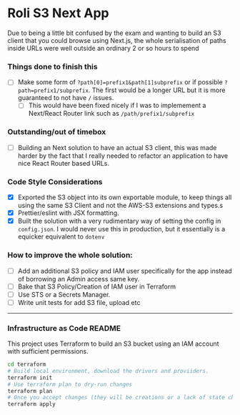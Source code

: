 # Roli S3 Next App

Due to being a little bit confused by the exam and wanting to build an S3 client that you could browse using Next.js, the whole serialisation of paths inside URLs were well outside an ordinary 2 or so hours to spend

### Things done to finish this

- [ ] Make some form of `?path[0]=prefix1&path[1]subprefix` or if possible `?path=prefix1/subprefix`. The first would be a longer URL but it is more guaranteed to not have `/` issues.
  - [ ] This would have been fixed nicely if I was to implemement a Next/React Router link such as `/path/prefix1/subprefix`

### Outstanding/out of timebox

- [ ] Building an Next solution to have an actual S3 client, this was made harder by the fact that I really needed to refactor an application to have nice React Router based URLs.

### Code Style Considerations

- [x] Exported the S3 object into its own exportable module, to keep things all using the same S3 Client and not the AWS-S3 extensions and types.s
- [x] Prettier/eslint with JSX formatting.
- [x] Built the solution with a very rudimentary way of setting the config in `config.json`. I would never use this in production, but it essentially is a equicker equivalent to `dotenv`

### How to improve the whole solution:

- [ ] Add an additional S3 policy and IAM user specifically for the app instead of borrowing an Admin access same key.
- [ ] Bake that S3 Policy/Creation of IAM user in Terraform
- [ ] Use STS or a Secrets Manager.
- [ ] Write unit tests for add S3 file, upload etc

---

### Infrastructure as Code README

This project uses Terraform to build an S3 bucket using an IAM account with sufficient permissions.

```bash
cd terraform
# Build local environment, download the drivers and proviiders.
terraform init
# Use terraform plan to dry-run changes
terraform plan
# Once you accept changes (they will be creations or a lack of state change) and you know you're on the right track
terraform apply
```

